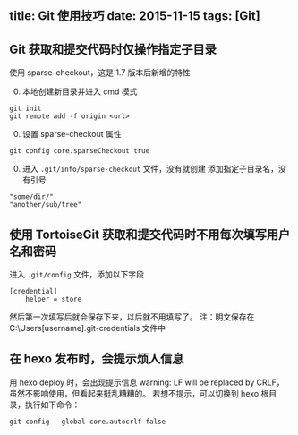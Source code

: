 title: Git 使用技巧
date: 2015-11-15
tags: [Git]
---
## Git 获取和提交代码时仅操作指定子目录
使用 sparse-checkout，这是 1.7 版本后新增的特性

0. 本地创建新目录并进入 cmd 模式
``` hash
git init
git remote add -f origin <url>
```
0. 设置 sparse-checkout 属性
``` hash
git config core.sparseCheckout true
```
0. 进入 `.git/info/sparse-checkout` 文件，没有就创建
添加指定子目录名，没有引号
``` hash
"some/dir/"
"another/sub/tree"
```

## 使用 TortoiseGit 获取和提交代码时不用每次填写用户名和密码
进入 `.git/config` 文件，添加以下字段
``` hash
[credential]
    helper = store
```
然后第一次填写后就会保存下来，以后就不用填写了。
注：明文保存在 C:\Users\[username]\.git-credentials 文件中

## 在 hexo 发布时，会提示烦人信息
用 hexo deploy 时，会出现提示信息 warning: LF will be replaced by CRLF，虽然不影响使用，但看起来挺乱糟糟的。
若想不提示，可以切换到 hexo 根目录，执行如下命令：
```
git config --global core.autocrlf false
```

